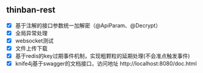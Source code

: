 ## thinban-rest

- [x] 基于注解的接口参数统一加解密（@ApiParam、@Decrypt）
- [x] 全局异常处理
- [x] websocket测试
- [x] 文件上传下载
- [x] 基于redis的key过期事件机制，实现粗颗粒的延期处理(不会准点触发事件)
- [x] knife4j基于swagger的文档接口，访问地址 http://localhost:8080/doc.html